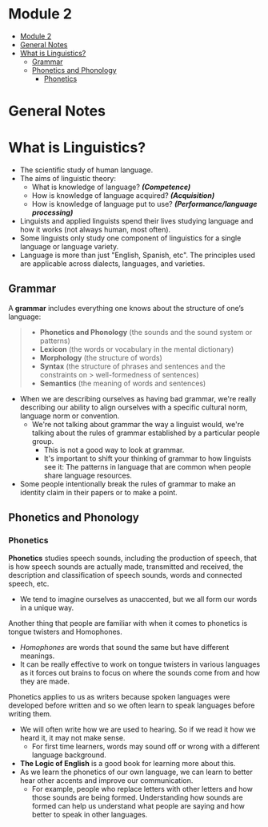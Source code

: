 # Module 2

<!-- TOC -->
* [Module 2](#module-2)
* [General Notes](#general-notes)
* [What is Linguistics?](#what-is-linguistics)
  * [Grammar](#grammar)
  * [Phonetics and Phonology](#phonetics-and-phonology)
    * [Phonetics](#phonetics)
<!-- TOC -->

# General Notes

# What is Linguistics?

- The scientific study of human language.
- The aims of linguistic theory:
    - What is knowledge of language? _**(Competence)**_
    - How is knowledge of language acquired? _**(Acquisition)**_
    - How is knowledge of language put to use?
      _**(Performance/language processing)**_
- Linguists and applied linguists spend their lives studying language and how it
  works (not always human, most often).
- Some linguists only study one component of linguistics for a single language
  or language variety.
- Language is more than just "English, Spanish, etc". The principles used are
  applicable across dialects, languages, and varieties.

## Grammar

A **grammar** includes everything one knows about the structure of one’s
language:

> - **Phonetics and Phonology** (the sounds and the sound system or patterns)
> - **Lexicon** (the words or vocabulary in the mental dictionary)
> - **Morphology** (the structure of words)
> - **Syntax** (the structure of phrases and sentences and the constraints on
    > well-formedness of sentences)
> - **Semantics** (the meaning of words and sentences)

- When we are describing ourselves as having bad grammar, we're really
  describing our ability to align ourselves with a specific cultural norm,
  language norm or convention.
    - We're not talking about grammar the way a linguist would, we're talking
      about the rules of grammar established by a particular people group.
        - This is not a good way to look at grammar.
        - It's important to shift your thinking of grammar to how linguists see
          it: The patterns in language that are common when people share
          language resources.
- Some people intentionally break the rules of grammar to make an identity claim
  in their papers or to make a point.

## Phonetics and Phonology

### Phonetics

**Phonetics** studies speech sounds, including the production of speech, that
is how speech sounds are actually made, transmitted and received, the
description and classification of speech sounds, words and connected speech,
etc.

- We tend to imagine ourselves as unaccented, but we all form our words in a
  unique way.

Another thing that people are familiar with when it comes to phonetics is tongue
twisters and Homophones.

- _Homophones_ are words that sound the same but have different meanings.
- It can be really effective to work on tongue twisters in various languages as
  it forces out brains to focus on where the sounds come from and how they are
  made.

Phonetics applies to us as writers because spoken languages were developed
before written and so we often learn to speak languages before writing them.

- We will often write how we are used to hearing. So if we read it how we heard
  it, it may not make sense.
    - For first time learners, words may sound off or wrong with a different
      language background.
- **The Logic of English** is a good book for learning more about this.
- As we learn the phonetics of our own language, we can learn to better hear
  other accents and improve our communication.
    - For example, people who replace letters with other letters and how those
      sounds are being formed. Understanding how sounds are formed can help us
      understand what people are saying and how better to speak in other
      languages.
